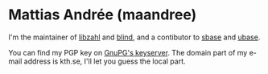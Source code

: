 Mattias Andrée (maandree)
==========================
I'm the maintainer of [libzahl](//libs.suckless.org/libzahl/)
and [blind](//tools.suckless.org/blind/), and a contibutor
to [sbase](//core.suckless.org/sbase) and
[ubase](//core.suckless.org/ubase).

You can find my PGP key on
[GnuPG's keyserver](http://keys.gnupg.net/pks/lookup?op=get&search=0x531967546ABC233E).
The domain part of my e-mail address is kth.se, I'll let you
guess the local part.
